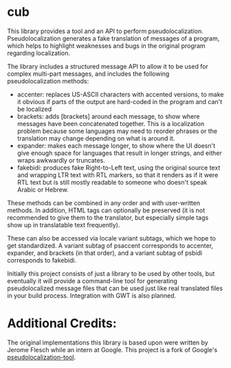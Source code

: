 cub
===

This library provides a tool and an API to perform pseudolocalization.
Pseudolocalization generates a fake translation of messages of a program,
which helps to highlight weaknesses and bugs in the original program regarding
localization.

The library includes a structured message API to allow it to be used for
complex multi-part messages, and includes the following pseudolocalization
methods:

  - accenter: replaces US-ASCII characters with accented versions, to make
    it obvious if parts of the output are hard-coded in the program and can't
    be localized
  - brackets: adds [brackets] around each message, to show where messages
    have been concatenated together. This is a localization problem because
    some languages may need to reorder phrases or the translation may change
    depending on what is around it.
  - expander: makes each message longer, to show where the UI doesn't give
    enough space for languages that result in longer strings, and either
    wraps awkwardly or truncates.
  - fakebidi: produces fake Right-to-Left text, using the original source
    text and wrapping LTR text with RTL markers, so that it renders as if it
    were RTL text but is still mostly readable to someone who doesn't speak
    Arabic or Hebrew.

These methods can be combined in any order and with user-written methods. In
addition, HTML tags can optionally be preserved (it is not recommended to give
them to the translator, but especially simple tags show up in translatable
text frequently).

These can also be accessed via locale variant subtags, which we hope to get
standardized. A variant subtag of psaccent corresponds to accenter, expander,
and brackets (in that order), and a variant subtag of psbidi corresponds to
fakebidi.

Initially this project consists of just a library to be used by other tools,
but eventually it will provide a command-line tool for generating
pseudolocalized message files that can be used just like real translated files
in your build process. Integration with GWT is also planned.


Additional Credits:
===================
The original implementations this library is based upon were written by
Jerome Flesch while an intern at Google. This project is a fork of Google's
[pseudolocalization-tool](https://code.google.com/p/pseudolocalization-tool).
